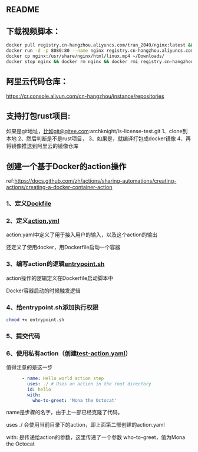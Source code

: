 README
---

## 下载视频脚本：

```bash
docker pull registry.cn-hangzhou.aliyuncs.com/tran_2049/nginx:latest && \
docker run -d -p 8080:80 --name nginx registry.cn-hangzhou.aliyuncs.com/tran_2049/nginx:latest && \
docker cp nginx:/usr/share/nginx/html/linux.mp4 ~/Downloads/
docker stop nginx && docker rm nginx && docker rmi registry.cn-hangzhou.aliyuncs.com/tran_2049/nginx:latest
```

## 阿里云代码仓库：
https://cr.console.aliyun.com/cn-hangzhou/instance/repositories

## 支持打包rust项目:
如果是git地址，比如git@gitee.com:archknight/ls-license-test.git
1、clone到本地
2、然后判断是不是rust项目，
3、如果是，就编译打包成docker镜像
4、再将镜像推送到阿里云的镜像仓库

## 创建一个基于Docker的action操作

ref:https://docs.github.com/zh/actions/sharing-automations/creating-actions/creating-a-docker-container-action

### 1、定义[Dockfile](./Dockerfile)

### 2、定义[action.yml](./action.yml)

action.yaml中定义了用于接入用户的输入，以及这个action的输出

还定义了使用docker，用Dockerfile启动一个容器

### 3、编写action的逻辑[entrypoint.sh](./entrypoint.sh)

action操作的逻辑定义在Dockerfile启动脚本中

Docker容器启动的时候触发逻辑


### 4、给entrypoint.sh添加执行权限

```bash
chmod +x entrypoint.sh
```

### 5、提交代码

### 6、使用私有action（创建[test-action.yaml](./.github/workflows/test-action.yaml)）


值得注意的是这一步
```yaml
      - name: Hello world action step
        uses: ./ # Uses an action in the root directory
        id: hello
        with:
          who-to-greet: 'Mona the Octocat'
```

name是步骤的名字，由于上一部已经克隆了代码。

uses ./ 会使用当前目录下的action，即上面第二部创建的action.yaml

with: 是传递给action的参数，这里传递了一个参数 who-to-greet，值为Mona the Octocat